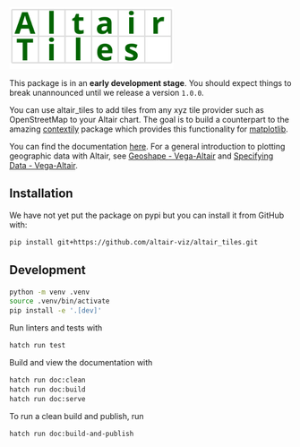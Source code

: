 <img src="https://raw.githubusercontent.com/altair-viz/altair_tiles/main/doc/logo.svg" height="110"></img>

This package is in an **early development stage**. You should expect things to break unannounced until we release a version `1.0.0`.

You can use altair_tiles to add tiles from any xyz tile provider such as OpenStreetMap to your Altair chart. The goal is to build a counterpart to the amazing [contextily](https://github.com/geopandas/contextily) package which provides this functionality for [matplotlib](https://matplotlib.org/).

You can find the documentation [here](https://altair-viz.github.io/altair_tiles). For a general introduction to plotting geographic data with Altair, see [Geoshape - Vega-Altair](https://altair-viz.github.io/user_guide/marks/geoshape.html) and [Specifying Data - Vega-Altair](https://altair-viz.github.io/user_guide/data.html#spatial-data).

## Installation
We have not yet put the package on pypi but you can install it from GitHub with:

```bash
pip install git+https://github.com/altair-viz/altair_tiles.git
```

## Development
```bash
python -m venv .venv
source .venv/bin/activate
pip install -e '.[dev]'
```

Run linters and tests with
```bash
hatch run test
```

Build and view the documentation with
```bash
hatch run doc:clean
hatch run doc:build
hatch run doc:serve
```

To run a clean build and publish, run
```bash
hatch run doc:build-and-publish
```
